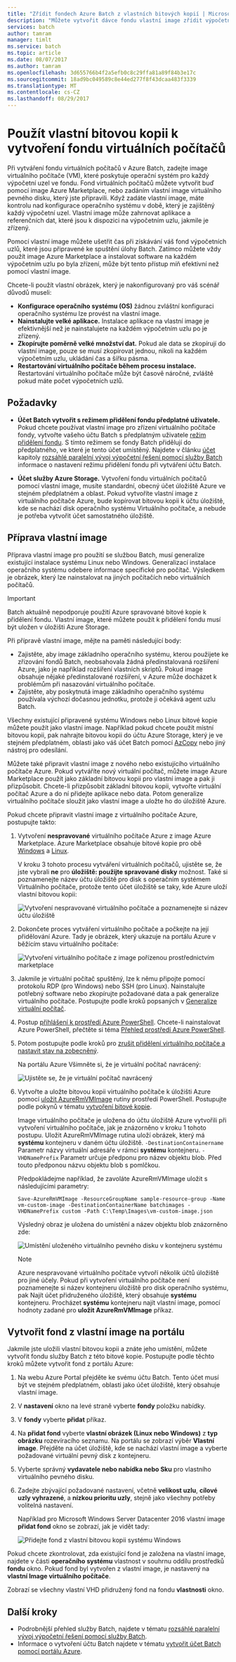 ```yaml
---
title: "Zřídit fondech Azure Batch z vlastních bitových kopií | Microsoft Docs"
description: "Můžete vytvořit dávce fondu vlastní image zřídit výpočetní uzly, které obsahují software a data, která je nutné pro vaši aplikaci. Vlastní Image jsou účinný způsob, jak nakonfigurovat výpočetních uzlů k spouštět úlohy Batch."
services: batch
author: tamram
manager: timlt
ms.service: batch
ms.topic: article
ms.date: 08/07/2017
ms.author: tamram
ms.openlocfilehash: 3d655766b4f2a5efb0c8c29ffa81a89f84b3e17c
ms.sourcegitcommit: 18ad9bc049589c8e44ed277f8f43dcaa483f3339
ms.translationtype: MT
ms.contentlocale: cs-CZ
ms.lasthandoff: 08/29/2017
---
```

# <a name="use-a-custom-image-to-create-a-pool-of-virtual-machines"></a>Použít vlastní bitovou kopii k vytvoření fondu virtuálních počítačů

Při vytváření fondu virtuálních počítačů v Azure Batch, zadejte image virtuálního počítače (VM), které poskytuje operační systém pro každý výpočetní uzel ve fondu. Fond virtuálních počítačů můžete vytvořit buď pomocí image Azure Marketplace, nebo zadáním vlastní image virtuálního pevného disku, který jste připravili. Když zadáte vlastní image, máte kontrolu nad konfigurace operačního systému v době, který je zajištěný každý výpočetní uzel. Vlastní image může zahrnovat aplikace a referenčních dat, které jsou k dispozici na výpočetním uzlu, jakmile je zřízený.

Pomocí vlastní image můžete ušetřit čas při získávání váš fond výpočetních uzlů, které jsou připravené ke spuštění úlohy Batch. Zatímco můžete vždy použít image Azure Marketplace a instalovat software na každém výpočetním uzlu po byla zřízení, může být tento přístup míň efektivní než pomocí vlastní image. 

Chcete-li použít vlastní obrázek, který je nakonfigurovaný pro váš scénář důvodů museli:

- **Konfigurace operačního systému (OS)** žádnou zvláštní konfiguraci operačního systému lze provést na vlastní image. 
- **Nainstalujte velké aplikace.** Instalace aplikace na vlastní image je efektivnější než je nainstalujete na každém výpočetním uzlu po je zřízený.
- **Zkopírujte poměrně velké množství dat.** Pokud ale data se zkopírují do vlastní image, pouze se musí zkopírovat jednou, nikoli na každém výpočetním uzlu, ukládání čas a šířku pásma.
- **Restartování virtuálního počítače během procesu instalace.** Restartování virtuálního počítače může být časově náročné, zvláště pokud máte počet výpočetních uzlů.

## <a name="prerequisites"></a>Požadavky

- **Účet Batch vytvořit s režimem přidělení fondu předplatné uživatele.** Pokud chcete používat vlastní image pro zřízení virtuálního počítače fondy, vytvořte vašeho účtu Batch s předplatným uživatele [režim přidělení fondu](batch-api-basics.md#pool-allocation-mode). S tímto režimem se fondy Batch přidělují do předplatného, ve které je tento účet umístěný. Najdete v článku [účet](batch-api-basics.md#account) kapitoly [rozsáhlé paralelní vývoj výpočetní řešení pomocí služby Batch](batch-api-basics.md) informace o nastavení režimu přidělení fondu při vytváření účtu Batch.

- **Účet služby Azure Storage.** Vytvoření fondu virtuálních počítačů pomocí vlastní image, musíte standardní, obecný účet úložiště Azure ve stejném předplatném a oblast. Pokud vytvoříte vlastní image z virtuálního počítače Azure, bude kopírovat bitovou kopii k účtu úložiště, kde se nachází disk operačního systému Virtuálního počítače, a nebude je potřeba vytvořit účet samostatného úložiště. 
    
## <a name="prepare-a-custom-image"></a>Příprava vlastní image

Příprava vlastní image pro použití se službou Batch, musí generalize existující instalace systému Linux nebo Windows. Generalizací instalace operačního systému odebere informace specifické pro počítač. Výsledkem je obrázek, který lze nainstalovat na jiných počítačích nebo virtuálních počítačů.  

> [!IMPORTANT]
> Batch aktuálně nepodporuje použití Azure spravované bitové kopie k přidělení fondu. Vlastní image, které můžete použít k přidělení fondu musí být uložen v úložišti Azure Storage. 
>
> Při přípravě vlastní image, mějte na paměti následující body:
> - Zajistěte, aby image základního operačního systému, kterou použijete ke zřizování fondů Batch, neobsahovala žádná předinstalovaná rozšíření Azure, jako je například rozšíření vlastních skriptů. Pokud image obsahuje nějaké předinstalované rozšíření, v Azure může docházet k problémům při nasazování virtuálního počítače.
> - Zajistěte, aby poskytnutá image základního operačního systému používala výchozí dočasnou jednotku, protože ji očekává agent uzlu Batch.
>
>

Všechny existující připravené systému Windows nebo Linux bitové kopie můžete použít jako vlastní image. Například pokud chcete použít místní bitovou kopii, pak nahrajte bitovou kopii do účtu Azure Storage, který je ve stejném předplatném, oblasti jako váš účet Batch pomocí [AzCopy](../storage/storage-use-azcopy.md) nebo jiný nástroj pro odesílání.

Můžete také připravit vlastní image z nového nebo existujícího virtuálního počítače Azure. Pokud vytváříte nový virtuální počítač, můžete image Azure Marketplace použít jako základní bitovou kopii pro vlastní image a pak ji přizpůsobit. Chcete-li přizpůsobit základní bitovou kopii, vytvořte virtuální počítač Azure a do ní přidejte aplikace nebo data. Potom generalize virtuálního počítače sloužit jako vlastní image a uložte ho do úložiště Azure. 

Pokud chcete připravit vlastní image z virtuálního počítače Azure, postupujte takto:

1. Vytvoření **nespravované** virtuálního počítače Azure z image Azure Marketplace. Azure Marketplace obsahuje bitové kopie pro obě [Windows](../virtual-machines/windows/quick-create-portal.md) a [Linux](../virtual-machines/linux/quick-create-portal.md).
    
    V kroku 3 tohoto procesu vytváření virtuálních počítačů, ujistěte se, že jste vybrali **ne** pro **úložiště: použijte spravované disky** možnost. Také si poznamenejte název účtu úložiště pro disk s operačním systémem Virtuálního počítače, protože tento účet úložiště se taky, kde Azure uloží vlastní bitovou kopii:

    ![Vytvoření nespravované virtuálního počítače a poznamenejte si název účtu úložiště](media/batch-custom-images/vm-create-storage.png)
 
2. Dokončete proces vytváření virtuálního počítače a počkejte na její přidělování Azure. Tady je obrázek, který ukazuje na portálu Azure v běžícím stavu virtuálního počítače:

    ![Vytvoření virtuálního počítače z image pořízenou prostřednictvím marketplace](media/batch-custom-images/vm-status-running.png)

3. Jakmile je virtuální počítač spuštěný, lze k němu připojte pomocí protokolu RDP (pro Windows) nebo SSH (pro Linux). Nainstalujte potřebný software nebo zkopírujte požadované data a pak generalize virtuálního počítače. Postupujte podle kroků popsaných v [Generalize virtuální počítač](https://docs.microsoft.com/en-us/azure/virtual-machines/windows/sa-copy-generalized.md#generalize-the-vm). 
   
4. Postup [přihlášení k prostředí Azure PowerShell](../virtual-machines/windows/sa-copy-generalized.md#log-in-to-azure-powershell). Chcete-li nainstalovat Azure PowerShell, přečtěte si téma [Přehled prostředí Azure PowerShell](https://docs.microsoft.com/powershell/azure/overview?view=azurermps-4.2.0). 

5. Potom postupujte podle kroků pro [zrušit přidělení virtuálního počítače a nastavit stav na zobecněný](https://docs.microsoft.com/en-us/azure/virtual-machines/windows/sa-copy-generalized#deallocate-the-vm-and-set-the-state-to-generalized). 

    Na portálu Azure Všimněte si, že je virtuální počítač navrácený:

    ![Ujistěte se, že je virtuální počítač navrácený](media/batch-custom-images/vm-status-deallocated.png)

6.  Vytvořte a uložte bitovou kopii virtuálního počítače k úložišti Azure pomocí [uložit AzureRmVMImage](https://docs.microsoft.com/powershell/module/azurerm.compute/save-azurermvmimage) rutiny prostředí PowerShell. Postupujte podle pokynů v tématu [vytvoření bitové kopie](../virtual-machines/windows/sa-copy-generalized.md#create-the-image).
    
    Image virtuálního počítače je uložena do účtu úložiště Azure vytvořili při vytvoření virtuálního počítače, jak je znázorněno v kroku 1 tohoto postupu. Uložit AzureRmVMImage rutina uloží obrázek, který má **systému** kontejneru v daném účtu úložiště. `-DestinationContainername` Parametr názvy virtuální adresáře v rámci **systému** kontejneru. `-VHDNamePrefix` Parametr určuje předponu pro název objektu blob. Před touto předponou názvu objektu blob s pomlčkou. 

    Předpokládejme například, že zavoláte AzureRmVMImage uložit s následujícími parametry:  

        Save-AzureRmVMImage -ResourceGroupName sample-resource-group -Name vm-custom-image -DestinationContainerName batchimages -VHDNamePrefix custom -Path C:\Temp\Images\vm-custom-image.json

    Výsledný obraz je uložena do umístění a název objektu blob znázorněno zde:

    ![Umístění uloženého virtuálního pevného disku v kontejneru systému](media/batch-custom-images/vhd-in-vm-storage-account.png)

    > [!NOTE]
    > Azure nespravované virtuálního počítače vytvoří několik účtů úložiště pro jiné účely. Pokud při vytvoření virtuálního počítače není poznamenejte si název kontejneru úložiště pro disk operačního systému, pak Najít účet přidruženého úložiště, který obsahuje **systému** kontejneru. Procházet **systému** kontejneru najít vlastní image, pomocí hodnoty zadané pro **uložit AzureRmVMImage** příkaz.

## <a name="create-a-pool-from-a-custom-image-in-the-portal"></a>Vytvořit fond z vlastní image na portálu

Jakmile jste uložili vlastní bitovou kopii a znáte jeho umístění, můžete vytvořit fondu služby Batch z této bitové kopie. Postupujte podle těchto kroků můžete vytvořit fond z portálu Azure:

1. Na webu Azure Portal přejděte ke svému účtu Batch. Tento účet musí být ve stejném předplatném, oblasti jako účet úložiště, který obsahuje vlastní image. 
2. V **nastavení** okno na levé straně vyberte **fondy** položku nabídky.
3. V **fondy** vyberte **přidat** příkaz.
4. Na **přidat fond** vyberte **vlastní obrázek (Linux nebo Windows)** z **typ obrázku** rozevíracího seznamu. Na portálu se zobrazí výběr **Vlastní image**. Přejděte na účet úložiště, kde se nachází vlastní image a vyberte požadované virtuální pevný disk z kontejneru. 
5. Vyberte správný **vydavatele nebo nabídka nebo Sku** pro vlastního virtuálního pevného disku.
6. Zadejte zbývající požadované nastavení, včetně **velikost uzlu**, **cílové uzly vyhrazené**, a **nízkou prioritu uzly**, stejně jako všechny potřeby volitelná nastavení.

    Například pro Microsoft Windows Server Datacenter 2016 vlastní image **přidat fond** okno se zobrazí, jak je vidět tady:

    ![Přidejte fond z vlastní bitovou kopii systému Windows](media/batch-custom-images/add-pool-custom-image.png)
  
Pokud chcete zkontrolovat, zda existující fond je založena na vlastní image, najdete v části **operačního systému** vlastnost v souhrnu oddílu prostředků **fondu** okno. Pokud fond byl vytvořen z vlastní image, je nastavený na **vlastní Image virtuálního počítače**.

Zobrazí se všechny vlastní VHD přidružený fond na fondu **vlastnosti** okno.
 
## <a name="next-steps"></a>Další kroky

- Podrobnější přehled služby Batch, najdete v tématu [rozsáhlé paralelní vývoj výpočetní řešení pomocí služby Batch](batch-api-basics.md).
- Informace o vytvoření účtu Batch najdete v tématu [vytvořit účet Batch pomocí portálu Azure](batch-account-create-portal.md).